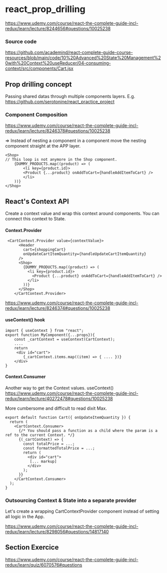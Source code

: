 # react_prop_drilling

https://www.udemy.com/course/react-the-complete-guide-incl-redux/learn/lecture/8244656#questions/10025238

### Source code

https://github.com/academind/react-complete-guide-course-resources/blob/main/code/10%20Advanced%20State%20Management%20with%20Context%20useReducer/04-consuming-context/src/components/Cart.jsx

## Prop drilling concept

Passing shared datas through multiple components layers.
E.g. https://github.com/serotonine/react_practice_project

### Component Composition

https://www.udemy.com/course/react-the-complete-guide-incl-redux/learn/lecture/8246378#questions/10025238

=> Instead of nesting a component in a component move the nesting component straight at the APP layer.

```
<Shop>
// This loop is not anymore in the Shop component.
    {DUMMY_PRODUCTS.map((product) => (
        <li key={product.id}>
        <Product {...product} onAddToCart={handleAddItemToCart} />
        </li>
    ))}
</Shop>
```

## React's Context API

Create a context value and wrap this context around components.
You can connect this context to State.

#### Context.Provider

```
 <CartContext.Provider value={contextValue}>
      <Header
        cart={shoppingCart}
        onUpdateCartItemQuantity={handleUpdateCartItemQuantity}
      />
      <Shop>
        {DUMMY_PRODUCTS.map((product) => (
          <li key={product.id}>
            <Product {...product} onAddToCart={handleAddItemToCart} />
          </li>
        ))}
      </Shop>
    </CartContext.Provider>
```

https://www.udemy.com/course/react-the-complete-guide-incl-redux/learn/lecture/8246374#questions/10025238

#### useContext() hook

```
import { useContext } from "react";
export function MyComponent({...props}){
    const _cartContext = useContext(CartContext);
    ....
    return
     <div id="cart">
        {_cartContext.items.map((item) => { .... })}
    </div>
}
```

#### Context.Consumer

Another way to get the Context values. useContext()
https://www.udemy.com/course/react-the-complete-guide-incl-redux/learn/lecture/40272478#questions/10025238

More cumbersome and difficult to read dixit Max.

```
export default function Cart({ onUpdateItemQuantity }) {
  return (
    <CartContext.Consumer>
      {/* You should pass a function as a child where the param is a ref to the current Context. */}
      {(_cartContext) => {
        const totalPrice = ...;
        const formattedTotalPrice = ...;
        return (
          <div id="cart">
           [... markup]
          </div>
        );
      }}
    </CartContext.Consumer>
  );
}

```

### Outsourcing Context & State into a separate provider

Let's create a wrapping CartContextProvider component
instead of setting all logic in the App.

https://www.udemy.com/course/react-the-complete-guide-incl-redux/learn/lecture/8298056#questions/14817140

## Section Exercice

https://www.udemy.com/course/react-the-complete-guide-incl-redux/learn/quiz/6070576#questions

